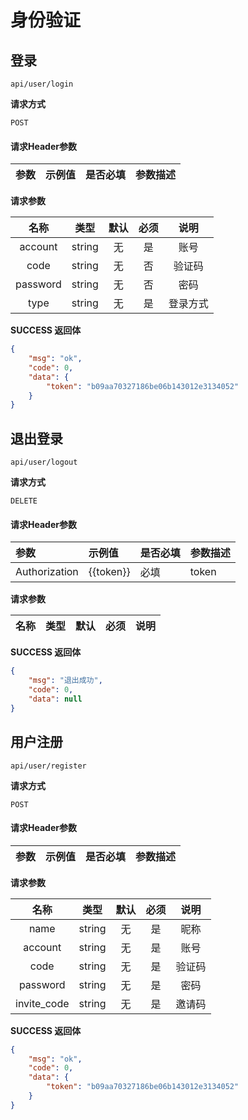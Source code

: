 # 身份验证

## 登录

`api/user/login`

**请求方式**

`POST`

#### 请求Header参数

| 参数          | 示例值    | 是否必填 | 参数描述 |
| :------------ | :-------- | :------- | :------- |

**请求参数**

|  名称  |  类型  | 默认 | 必须 |         说明         |
| :----: | :----: | :--: | :--: | :------------------: |
|  account  | string |  无  |  是  |   账号   |
| code | string |  无  |  否  |   验证码   |
|  password  | string |  无  |  否  |  密码  |
|  type  | string |  无  |  是  |  登录方式  |


**SUCCESS 返回体**

```json
{
    "msg": "ok",
    "code": 0,
    "data": {
        "token": "b09aa70327186be06b143012e3134052"
    }
}
```

## 退出登录

`api/user/logout`

**请求方式**

`DELETE`

#### 请求Header参数

| 参数          | 示例值    | 是否必填 | 参数描述 |
| :------------ | :-------- | :------- | :------- |
| Authorization | {{token}} | 必填     | token    |

**请求参数**

|   名称   |  类型  | 默认 | 必须 |                说明                 |
| :------: | :----: | :--: | :--: | :---------------------------------: |

**SUCCESS 返回体**

```json
{
    "msg": "退出成功",
    "code": 0,
    "data": null
}
```



## 用户注册

`api/user/register`

**请求方式**

`POST`

#### 请求Header参数

| 参数          | 示例值    | 是否必填 | 参数描述 |
| :------------ | :-------- | :------- | :------- |

**请求参数**

|   名称   |  类型  | 默认 | 必须 |                说明                 |
| :------: | :----: | :--: | :--: | :---------------------------------: |
|   name   | string |  无  |  是  |        昵称    |
|   account   | string |  无  |  是  |        账号    |
|   code   | string |  无  |  是  |        验证码    |
|   password   | string |  无  |  是  |        密码    |
|   invite_code   | string |  无  |  是  |      邀请码    |

**SUCCESS 返回体**

```json
{
    "msg": "ok",
    "code": 0,
    "data": {
        "token": "b09aa70327186be06b143012e3134052"
    }
}
```

